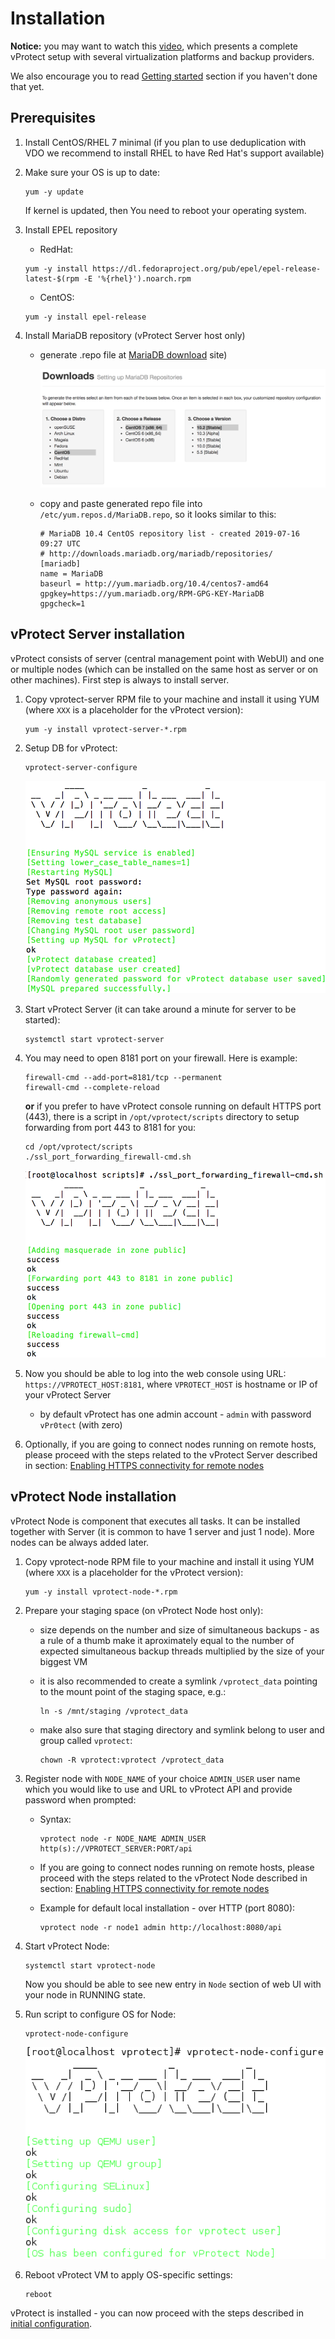 # Installation

**Notice:** you may want to watch this [video](https://www.youtube.com/watch?v=c3PnfXG5Fs4), which presents a complete vProtect setup with several virtualization platforms and backup providers.

We also encourage you to read [Getting started](../getting-started/) section if you haven't done that yet.

## Prerequisites

1. Install CentOS/RHEL 7 minimal \(if you plan to use deduplication with VDO we recommend to install RHEL to have Red Hat's support available\)
2. Make sure your OS is up to date:

   ```text
   yum -y update
   ```

   If kernel is updated, then You need to reboot your operating system.

3. Install EPEL repository

   * RedHat:

   ```text
   yum -y install https://dl.fedoraproject.org/pub/epel/epel-release-latest-$(rpm -E '%{rhel}').noarch.rpm
   ```

   * CentOS:

   ```text
   yum -y install epel-release
   ```

4. Install MariaDB repository \(vProtect Server host only\)
   * generate .repo file at [MariaDB download](https://downloads.mariadb.org/mariadb/repositories) site\)

     ![](../.gitbook/assets/install_prereq-mariadb%20%281%29.png)

   * copy and paste generated repo file into `/etc/yum.repos.d/MariaDB.repo`, so it looks similar to this:

     ```text
     # MariaDB 10.4 CentOS repository list - created 2019-07-16 09:27 UTC
     # http://downloads.mariadb.org/mariadb/repositories/
     [mariadb]
     name = MariaDB
     baseurl = http://yum.mariadb.org/10.4/centos7-amd64
     gpgkey=https://yum.mariadb.org/RPM-GPG-KEY-MariaDB
     gpgcheck=1
     ```

## vProtect Server installation

vProtect consists of server \(central management point with WebUI\) and one or multiple nodes \(which can be installed on the same host as server or on other machines\). First step is always to install server.

1. Copy vprotect-server RPM file to your machine and install it using YUM \(where `XXX` is a placeholder for the vProtect version\):

   ```text
   yum -y install vprotect-server-*.rpm
   ```

2. Setup DB for vProtect:

   ```text
   vprotect-server-configure
   ```

   ![](../.gitbook/assets/install_server-configure%20%281%29.png)

3. Start vProtect Server \(it can take around a minute for server to be started\):

   ```text
   systemctl start vprotect-server
   ```

4. You may need to open 8181 port on your firewall. Here is example:

   ```text
   firewall-cmd --add-port=8181/tcp --permanent
   firewall-cmd --complete-reload
   ```

   **or** if you prefer to have vProtect console running on default HTTPS port \(443\), there is a script in `/opt/vprotect/scripts` directory to setup forwarding from port 443 to 8181 for you:

   ```text
   cd /opt/vprotect/scripts
   ./ssl_port_forwarding_firewall-cmd.sh
   ```

   ![](../.gitbook/assets/install_server-firewall.png)

5. Now you should be able to log into the web console using URL: `https://VPROTECT_HOST:8181`, where `VPROTECT_HOST` is hostname or IP of your vProtect Server
   * by default vProtect has one admin account - `admin` with password `vPr0tect` \(with zero\)
6. Optionally, if you are going to connect nodes running on remote hosts, please proceed with the steps related to the vProtect Server described in section: [Enabling HTTPS connectivity for remote nodes](install_https.md)

## vProtect Node installation

vProtect Node is component that executes all tasks. It can be installed together with Server \(it is common to have 1 server and just 1 node\). More nodes can be always added later.

1. Copy vprotect-node RPM file to your machine and install it using YUM \(where `XXX` is a placeholder for the vProtect version\):

   ```text
   yum -y install vprotect-node-*.rpm
   ```

2. Prepare your staging space \(on vProtect Node host only\):
   * size depends on the number and size of simultaneous backups - as a rule of a thumb make it aproximately equal to the number of expected simultaneous backup threads multiplied by the size of your biggest VM
   * it is also recommended to create a symlink `/vprotect_data` pointing to the mount point of the staging space, e.g.:

     ```text
     ln -s /mnt/staging /vprotect_data
     ```

   * make also sure that staging directory and symlink belong to user and group called `vprotect`:

     ```text
     chown -R vprotect:vprotect /vprotect_data
     ```
3. Register node with `NODE_NAME` of your choice `ADMIN_USER` user name which you would like to use and URL to vProtect API and provide password when prompted:
   * Syntax:

     ```text
     vprotect node -r NODE_NAME ADMIN_USER http(s)://VPROTECT_SERVER:PORT/api
     ```

   * If you are going to connect nodes running on remote hosts, please proceed with the steps related to the vProtect Node described in section: [Enabling HTTPS connectivity for remote nodes](install_https.md)
   * Example for default local installation - over HTTP \(port 8080\):

     ```text
     vprotect node -r node1 admin http://localhost:8080/api
     ```
4. Start vProtect Node:

   ```text
   systemctl start vprotect-node
   ```

   Now you should be able to see new entry in `Node` section of web UI with your node in RUNNING state.

5. Run script to configure OS for Node:

   ```text
   vprotect-node-configure
   ```

   ![](../.gitbook/assets/install_node-configure.png)

6. Reboot vProtect VM to apply OS-specific settings:

   ```text
   reboot
   ```

vProtect is installed - you can now proceed with the steps described in [initial configuration](../initial_config/).

